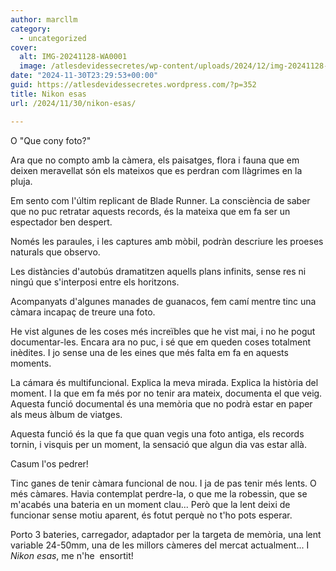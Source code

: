 ```yaml
---
author: marcllm
category:
  - uncategorized
cover:
  alt: IMG-20241128-WA0001
  image: /atlesdevidessecretes/wp-content/uploads/2024/12/img-20241128-wa0001.jpg
date: "2024-11-30T23:29:53+00:00"
guid: https://atlesdevidessecretes.wordpress.com/?p=352
title: Nikon esas
url: /2024/11/30/nikon-esas/

---
```

O "Que cony foto?"

Ara que no compto amb la càmera, els paisatges, flora i fauna que em deixen meravellat són els mateixos que es perdran com llàgrimes en la pluja.

Em sento com l'últim replicant de Blade Runner. La consciència de saber que no puc retratar aquests records, és la mateixa que em fa ser un espectador ben despert.

Només les paraules, i les captures amb mòbil, podràn descriure les proeses naturals que observo.

Les distàncies d'autobús dramatitzen aquells plans infinits, sense res ni ningú que s'interposi entre els horitzons.

Acompanyats d'algunes manades de guanacos, fem camí mentre tinc una càmara incapaç de treure una foto.

He vist algunes de les coses més increïbles que he vist mai, i no he pogut documentar-les. Encara ara no puc, i sé que em queden coses totalment inèdites. I jo sense una de les eines que més falta em fa en aquests moments.

La cámara és multifuncional. Explica la meva mirada. Explica la història del  moment. I la que em fa més por no tenir ara mateix, documenta el que veig. Aquesta funció documental és una memòria que no podrà estar en paper als meus àlbum de viatges.

Aquesta funció és la que fa que quan vegis una foto antiga, els records tornin, i visquis per un moment, la sensació que algun dia vas estar allà.

Casum l'os pedrer!

Tinc ganes de tenir càmara funcional de nou. I ja de pas tenir més lents. O més càmares. Havia contemplat perdre-la, o que me la robessin, que se m'acabés una bateria en un moment clau... Però que la lent deixi de funcionar sense motiu aparent, és fotut perquè no t'ho pots esperar.

Porto 3 bateries, carregador, adaptador per la targeta de memòria, una lent variable 24-50mm, una de les millors càmeres del mercat actualment... I _Nikon esas_, me n'he  ensortit!
